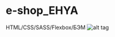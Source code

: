 # e-shop_EHYA
HTML/CSS/SASS/Flexbox/БЭМ
![alt tag](https://github.com/dp120291ssv/e-shop_EHYA/blob/master/project.png "Описание будет тут")
